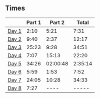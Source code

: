 ## Times
|                | Part 1 | Part 2    | Total   |
|----------------|--------|-----------|---------|
| [Day 1](day01) | 2:10   | 5:21      | 7:31    |
| [Day 2](day02) | 9:40   | 2:37      | 12:17   |
| [Day 3](day03) | 25:23  | 9:28      | 34:51   |
| [Day 4](day04) | 7:07   | 15:13     | 22:20   |
| [Day 5](day05) | 34:26  | 02:00:48  | 2:35:14 |
| [Day 6](day06) | 5:59   | 1:53      | 7:52    |
| [Day 7](day07) | 24:05  | 10:28     | 34:33	|
| [Day 8](day08) | 7:27   | ----      | -----	|